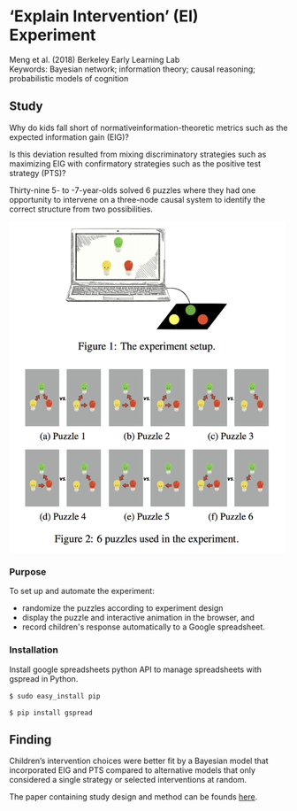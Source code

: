 # ‘Explain Intervention’ (EI) Experiment

Meng et al. (2018) Berkeley Early Learning Lab  
Keywords: Bayesian network; information theory; causal reasoning; probabilistic models of cognition

## Study

Why do kids fall short of normativeinformation-theoretic metrics such as the expected information
gain (EIG)? 

Is this deviation resulted from mixing discriminatory strategies such as maximizing EIG with confirmatory strategies such as the positive test strategy (PTS)?

Thirty-nine 5- to -7-year-olds solved 6 puzzles where they had one opportunity to intervene on a three-node causal system to identify the correct structure from two possibilities. 

<img src="https://raw.githubusercontent.com/lizzij/EI/master/eiPuzzles.png" width="500" align="middle">

### Purpose

To set up and automate the experiment:
* randomize the puzzles according to experiment design
* display the puzzle and interactive animation in the browser, and
* record children's response automatically to a Google spreadsheet.

### Installation

Install google spreadsheets python API to manage spreadsheets with gspread in Python.

```
$ sudo easy_install pip
```

```
$ pip install gspread
```

##  Finding

Children’s intervention choices were better fit by a Bayesian model that incorporated EIG and PTS compared to alternative models that only considered a single strategy or selected interventions at random. 

The paper containing study design and method can be founds [here](http://docs.wixstatic.com/ugd/9f32e5_17b692ec0a54451a98715fba886644d0.pdf).  
